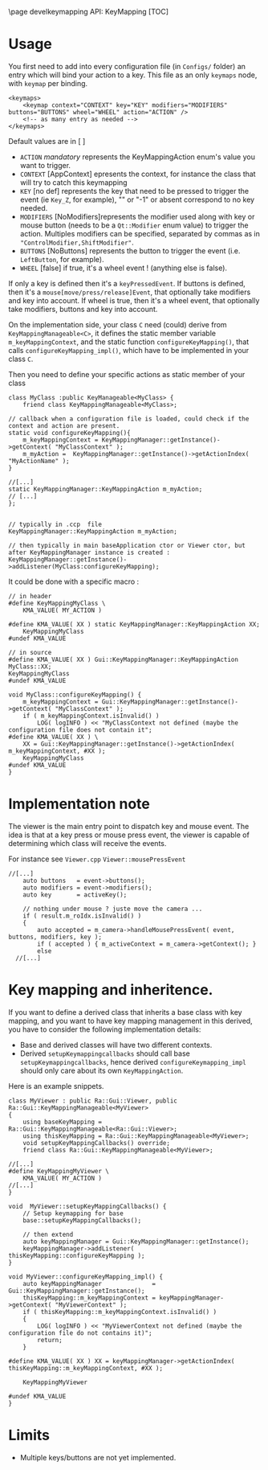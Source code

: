 \page develkeymapping API: KeyMapping
[TOC]


# Usage

You first need to add into every configuration file (in `Configs/` folder) an entry which will bind your action to a key.
This file as an only `keymaps` node, with `keymap` per binding.

~~~{.xml}
<keymaps>
    <keymap context="CONTEXT" key="KEY" modifiers="MODIFIERS" buttons="BUTTONS" wheel="WHEEL" action="ACTION" />
    <!-- as many entry as needed -->
</keymaps>
~~~

Default values are in \[ \]

* `ACTION` *mandatory* represents the KeyMappingAction enum's value you want to trigger.
* `CONTEXT` \[AppContext\] epresents the context, for instance the class that will try to catch this keymapping
* `KEY` \[no def\] represents the key that need to be pressed to trigger the event (ie `Key_Z`, for example), "" or "-1" or absent correspond to no key needed.
* `MODIFIERS` \[NoModifiers\]represents the modifier used along with key or mouse button (needs to be a `Qt::Modifier` enum value) to trigger the action.
Multiples modifiers can be specified, separated by commas as in `"ControlModifier,ShiftModifier"`.
* `BUTTONS` \[NoButtons\] represents the button to trigger the event (i.e. `LeftButton`, for example).
* `WHEEL` \[false\] if true, it's a wheel event ! (anything else is false).

If only a key is defined then it's a `keyPressedEvent`.
If buttons is defined, then it's a `mouse[move/press/release]Event`, that optionally take modifiers and key into account.
If wheel is true, then it's a wheel event, that optionally take modifiers, buttons and key into account.

On the implementation side, your class `C` need (could) derive from `KeyMappingManageable<C>`, it defines the static member variable
`m_keyMappingContext`, and the static function `configureKeyMapping()`, that calls `configureKeyMapping_impl()`, which have to be implemented in your class `C`.

Then you need to define your specific actions as static member of your class

~~~{.cpp}
class MyClass :public KeyManageable<MyClass> {
    friend class KeyMappingManageable<MyClass>;

// callback when a configuration file is loaded, could check if the context and action are present.
static void configureKeyMapping(){
    m_keyMappingContext = KeyMappingManager::getInstance()->getContext( "MyClassContext" );
    m_myAction =  KeyMappingManager::getInstance()->getActionIndex( "MyActionName" );
}

//[...]
static KeyMappingManager::KeyMappingAction m_myAction;
// [...]
};


// typically in .ccp  file
KeyMappingManager::KeyMappingAction m_myAction;

// then typically in main baseApplication ctor or Viewer ctor, but after KeyMappingManager instance is created :
KeyMappingManager::getInstance()->addListener(MyClass:configureKeyMapping);

~~~

It could be done with a specific macro :

~~~{.cpp}
// in header
#define KeyMappingMyClass \
    KMA_VALUE( MY_ACTION )

#define KMA_VALUE( XX ) static KeyMappingManager::KeyMappingAction XX;
    KeyMappingMyClass
#undef KMA_VALUE

// in source
#define KMA_VALUE( XX ) Gui::KeyMappingManager::KeyMappingAction MyClass::XX;
KeyMappingMyClass
#undef KMA_VALUE

void MyClass::configureKeyMapping() {
    m_keyMappingContext = Gui::KeyMappingManager::getInstance()->getContext( "MyClassContext" );
    if ( m_keyMappingContext.isInvalid() )
        LOG( logINFO ) << "MyClassContext not defined (maybe the configuration file does not contain it";
#define KMA_VALUE( XX ) \
    XX = Gui::KeyMappingManager::getInstance()->getActionIndex( m_keyMappingContext, #XX );
    KeyMappingMyClass
#undef KMA_VALUE
}

~~~

# Implementation note

The viewer is the main entry point to dispatch key and mouse event.
The idea is that at a key press or mouse press event, the viewer is capable of determining which class will receive the events.

For instance see `Viewer.cpp` `Viewer::mousePressEvent`

~~~{.cpp}
//[...]
    auto buttons   = event->buttons();
    auto modifiers = event->modifiers();
    auto key       = activeKey();

    // nothing under mouse ? juste move the camera ...
    if ( result.m_roIdx.isInvalid() )
    {
        auto accepted = m_camera->handleMousePressEvent( event, buttons, modifiers, key );
        if ( accepted ) { m_activeContext = m_camera->getContext(); }
        else
  //[...]
~~~

# Key mapping and inheritence.
If you want to define a derived class that inherits a base class with key mapping, and you want to have key mapping management in this derived, you have to consider the following implementation details:

*  Base and derived classes will have two different contexts.
* Derived  `setupKeymappingcallbacks` should call base  `setupKeymappingcallbacks`, hence derived `configureKeymapping_impl` should only care about its own `KeyMappingAction`.

Here is an example snippets.

~~~{.cpp}
class MyViewer : public Ra::Gui::Viewer, public Ra::Gui::KeyMappingManageable<MyViewer>
{
    using baseKeyMapping = Ra::Gui::KeyMappingManageable<Ra::Gui::Viewer>;
    using thisKeyMapping = Ra::Gui::KeyMappingManageable<MyViewer>;
    void setupKeyMappingCallbacks() override;
    friend class Ra::Gui::KeyMappingManageable<MyViewer>;

//[...]
#define KeyMappingMyViewer \
    KMA_VALUE( MY_ACTION )
//[...]
}

void  MyViewer::setupKeyMappingCallbacks() {
	// Setup keymapping for base
    base::setupKeyMappingCallbacks();
	
	// then extend
    auto keyMappingManager = Gui::KeyMappingManager::getInstance();
    keyMappingManager->addListener( thisKeyMapping::configureKeyMapping );
}

void MyViewer::configureKeyMapping_impl() {
    auto keyMappingManager              = Gui::KeyMappingManager::getInstance();
    thisKeyMapping::m_keyMappingContext = keyMappingManager->getContext( "MyViewerContext" );
    if ( thisKeyMapping::m_keyMappingContext.isInvalid() )
    {
        LOG( logINFO ) << "MyViewerContext not defined (maybe the configuration file do not contains it)";
        return;
    }

#define KMA_VALUE( XX ) XX = keyMappingManager->getActionIndex( thisKeyMapping::m_keyMappingContext, #XX );
    
	KeyMappingMyViewer

#undef KMA_VALUE
}
~~~

# Limits

* Multiple keys/buttons are not yet implemented.
